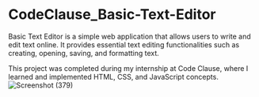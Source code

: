 # CodeClause_Basic-Text-Editor
Basic Text Editor is a simple web application that allows users to write and edit text online. It provides essential text editing functionalities such as creating, opening, saving, and formatting text.

This project was completed during my internship at Code Clause, where I learned and implemented HTML, CSS, and JavaScript concepts.
![Screenshot (379)](https://github.com/pankajbhatt150/CodeClause_Basic-Text-Editor/assets/76560049/60e86d41-5559-41c3-a3c0-8dfe36eceb02)

